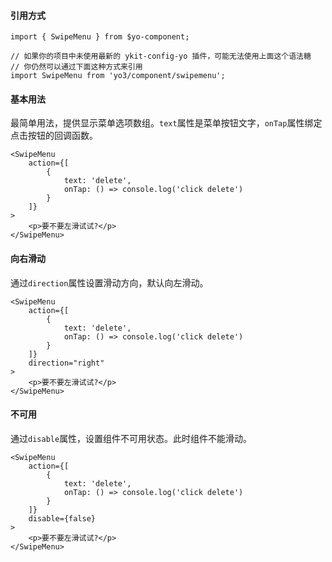 #### 引用方式

```
import { SwipeMenu } from $yo-component;

// 如果你的项目中未使用最新的 ykit-config-yo 插件，可能无法使用上面这个语法糖
// 你仍然可以通过下面这种方式来引用
import SwipeMenu from 'yo3/component/swipemenu';
```

#### 基本用法
最简单用法，提供显示菜单选项数组。`text`属性是菜单按钮文字，`onTap`属性绑定点击按钮的回调函数。

```
<SwipeMenu
    action={[
        {
            text: 'delete',
            onTap: () => console.log('click delete')
        }
    ]}
>
    <p>要不要左滑试试?</p>
</SwipeMenu>
```
#### 向右滑动
通过`direction`属性设置滑动方向，默认向左滑动。

```
<SwipeMenu
    action={[
        {
            text: 'delete',
            onTap: () => console.log('click delete')
        }
    ]}
    direction="right"
>
    <p>要不要左滑试试?</p>
</SwipeMenu>
```

#### 不可用
通过`disable`属性，设置组件不可用状态。此时组件不能滑动。

```
<SwipeMenu
    action={[
        {
            text: 'delete',
            onTap: () => console.log('click delete')
        }
    ]}
    disable={false}
>
    <p>要不要左滑试试?</p>
</SwipeMenu>
```